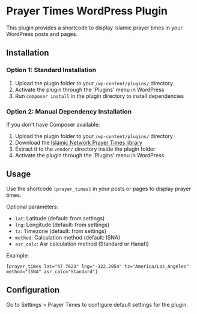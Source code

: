 # Prayer Times WordPress Plugin

This plugin provides a shortcode to display Islamic prayer times in your WordPress posts and pages.

## Installation

### Option 1: Standard Installation
1. Upload the plugin folder to your `/wp-content/plugins/` directory
2. Activate the plugin through the 'Plugins' menu in WordPress
3. Run `composer install` in the plugin directory to install dependencies

### Option 2: Manual Dependency Installation
If you don't have Composer available:
1. Upload the plugin folder to your `/wp-content/plugins/` directory
2. Download the [Islamic Network Prayer Times library](https://github.com/islamic-network/prayer-times)
3. Extract it to the `vendor/` directory inside the plugin folder
4. Activate the plugin through the 'Plugins' menu in WordPress

## Usage

Use the shortcode `[prayer_times]` in your posts or pages to display prayer times.

Optional parameters:
- `lat`: Latitude (default: from settings)
- `lng`: Longitude (default: from settings)
- `tz`: Timezone (default: from settings)
- `method`: Calculation method (default: ISNA)
- `asr_calc`: Asr calculation method (Standard or Hanafi)

Example:
```
[prayer_times lat="47.7623" lng="-122.2054" tz="America/Los_Angeles" method="ISNA" asr_calc="Standard"]
```

## Configuration

Go to Settings > Prayer Times to configure default settings for the plugin.
